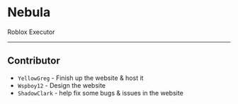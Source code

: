 # Nebula
Roblox Executor

---
## Contributor
- `YellowGreg` - Finish up the website & host it
- `Wspboy12` - Design the website
- `ShadowClark` - help fix some bugs & issues in the website
